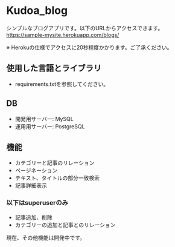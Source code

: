 # Kudoa_blog
シンプルなブログアプリです。以下のURLからアクセスできます。
https://sample-mysite.herokuapp.com/blogs/

※ Herokuの仕様でアクセスに20秒程度かかります。ご了承ください。

## 使用した言語とライブラリ
- requirements.txtを参照してください。

## DB
- 開発用サーバー: MySQL
- 運用用サーバー: PostgreSQL

## 機能
- カテゴリーと記事のリレーション
- ページネーション
- テキスト、タイトルの部分一致検索
- 記事詳細表示

### 以下はsuperuserのみ
- 記事追加、削除
- カテゴリーの追加と記事とのリレーション

現在、その他機能は開発中です。
